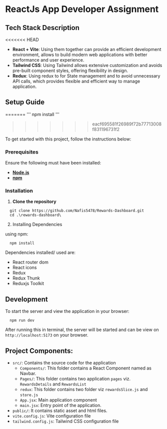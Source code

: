 # ReactJs App Developer Assignment

## Tech Stack Description

<<<<<<< HEAD
- **React + Vite**: Using them together can provide an efficient development environment, allows to build modern web applications with better performance and user experience.
- **Tailwind CSS**: Using Tailwind allows extensive customization and avoids pre-built component styles, offering flexibility in design.
- **Redux**: Using redux to for State management and to avoid unnecessary API calls, which provides flexible and efficient way to manage application.

## Setup Guide
=======
'''
npm install
'''
>>>>>>> eacf695581f26989f72b77713008f831196731f2

To get started with this project, follow the instructions below:

### Prerequisites

Ensure the following must have been installed:

- **[Node.js](https://nodejs.org/)**
- **[npm](https://www.npmjs.com/)**

### Installation

1. **Clone the repository**

```
  git clone https://github.com/Nafis5478/Rewards-Dashboard.git
  cd .\rewards-dashboard\
```

2. Installing Dependencies

using npm:

```
  npm install
```

Dependencies installed/ used are:

- React router dom
- React icons
- Redux
- Redux Thunk
- Reduxjs Toolkit

## Development

To start the server and view the application in your browser:

```
  npm run dev
```

After running this in terminal, the server will be started and can be view on `http://localhost:5173` on your browser.

## Project Components:

- `src/`: Contains the source code for the application
  - `Components/`: This folder contains a React Component named as Navbar.
  - `Pages/`: This folder contains two application `pages` viz. `RewardsDetails` and `RewardsList`
  - `redux`: This folder contains two folder viz `rewardsSlice.js` and `store.js`
  - `App.jsx`: Main application component
  - `main.jsx`: Entry point of the application.
- `public/`: It contains static asset and html files.
- `vite.config.js`: Vite configuration file
- `tailwind.config.js`: Tailwind CSS configuration file
